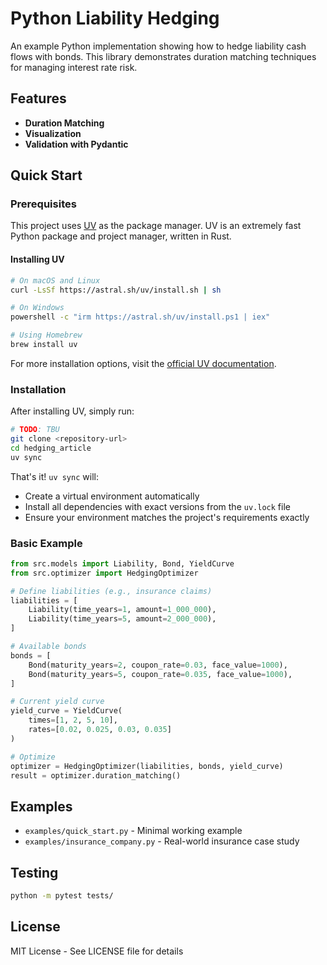 # Python Liability Hedging

An example Python implementation showing how to hedge liability cash flows with bonds. This library demonstrates duration matching techniques for managing interest rate risk.

## Features

- **Duration Matching**
- **Visualization**
- **Validation with Pydantic**

## Quick Start

### Prerequisites

This project uses [UV](https://docs.astral.sh/uv/) as the package manager. UV is an extremely fast Python package and project manager, written in Rust.

#### Installing UV

```bash
# On macOS and Linux
curl -LsSf https://astral.sh/uv/install.sh | sh

# On Windows
powershell -c "irm https://astral.sh/uv/install.ps1 | iex"

# Using Homebrew
brew install uv
```

For more installation options, visit the [official UV documentation](https://docs.astral.sh/uv/).

### Installation

After installing UV, simply run:

```bash
# TODO: TBU
git clone <repository-url> 
cd hedging_article
uv sync
```

That's it! `uv sync` will:

- Create a virtual environment automatically
- Install all dependencies with exact versions from the `uv.lock` file
- Ensure your environment matches the project's requirements exactly

### Basic Example

```python
from src.models import Liability, Bond, YieldCurve
from src.optimizer import HedgingOptimizer

# Define liabilities (e.g., insurance claims)
liabilities = [
    Liability(time_years=1, amount=1_000_000),
    Liability(time_years=5, amount=2_000_000),
]

# Available bonds
bonds = [
    Bond(maturity_years=2, coupon_rate=0.03, face_value=1000),
    Bond(maturity_years=5, coupon_rate=0.035, face_value=1000),
]

# Current yield curve
yield_curve = YieldCurve(
    times=[1, 2, 5, 10],
    rates=[0.02, 0.025, 0.03, 0.035]
)

# Optimize
optimizer = HedgingOptimizer(liabilities, bonds, yield_curve)
result = optimizer.duration_matching()
```

## Examples

- `examples/quick_start.py` - Minimal working example
- `examples/insurance_company.py` - Real-world insurance case study

## Testing

```bash
python -m pytest tests/
```

## License

MIT License - See LICENSE file for details

